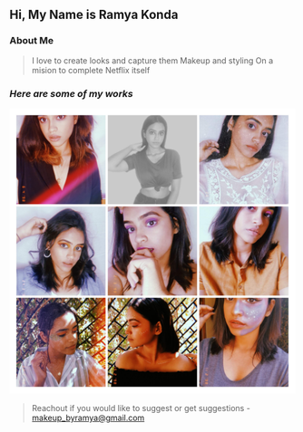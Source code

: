 ## Hi, My Name is Ramya Konda 

### **About Me**

> I love to create looks and capture them
> Makeup and styling 
> On a mision to complete Netflix itself

### ***Here are some of my works***

![collage](/_src/collage.jpg)

> Reachout if you would like to suggest or get suggestions - makeup_byramya@gmail.com 
